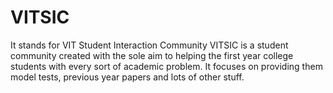 # VITSIC
It stands for VIT Student Interaction Community
VITSIC is a student community created with the sole aim to helping the first year college students with every sort of academic problem.
It focuses on providing them model tests, previous year papers and lots of other stuff.
